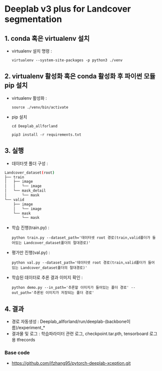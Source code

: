 


# Deeplab v3 plus for Landcover segmentation 

## 1. conda 혹은 virtualenv 설치
- virtualenv 설치 명령 :

   `virtualenv --system-site-packages -p python3 ./venv`
   
## 2. virtualenv 활성화 혹은 conda 활성화 후 파이썬 모듈 pip 설치
- virtualenv 활성화 :

    `source ./venv/bin/activate`
    
- pip 설치

    `cd Deeplab_allforland`
    
    `pip3 install -r requirements.txt`
## 3. 실행
- 데이터셋 폴더 구성 :
```bash
Landcover_dataset(root)
├── train
│   ├── image
│   │   └── image
│   └── mask_detail
│       └── mask
└── valid
    ├── image
    │   └── image
    └── mask
        └── mask
```
- 학습 진행(train.py) : 

  `python train.py --dataset_path='데이터셋 root 경로(train,valid폴더가 들어있는 Landcover_dataset폴더의 절대경로)'`
  
- 평가만 진행(val.py) :

  `python val.py --dataset_path='데이터셋 root 경로(train,valid폴더가 들어있는 Landcover_dataset폴더의 절대경로)'`
  
- 학습된 데이터로 추론 결과 이미지 확인 :

  `python demo.py --in_path='추론할 이미지가 들어있는 폴더 경로' --out_path='추론된 이미지가 저장되는 폴더 경로'`
  
## 4. 결과
- 경로 자동생성 :  Deeplab_allforland/run/deeplab-(backbone이름)/experiment_*
- 결과물 및 로그 : 학습파라미터 관련 로그, checkpoint.tar.pth, tensorboard 로그용 tfrecords


### Base code
- https://github.com/jfzhang95/pytorch-deeplab-xception.git
